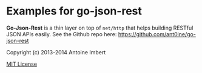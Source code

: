 Examples for go-json-rest
=========================

**Go-Json-Rest** is a thin layer on top of `net/http` that helps building RESTful JSON APIs easily.
See the Github repo here: https://github.com/ant0ine/go-json-rest


Copyright (c) 2013-2014 Antoine Imbert

[MIT License](https://github.com/ant0ine/go-json-rest-examples/blob/master/LICENSE)

